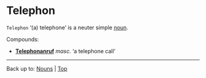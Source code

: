 # Telephon

`Telephon` ‘(a) telephone’ is a neuter simple [noun](../../index.md).

Compounds:
- **[Telephonanruf](Telephonanruf.md)** *masc.* ‘a telephone call’

----

Back up to: [Nouns](../../index.md) | [Top](../../../index.md)
